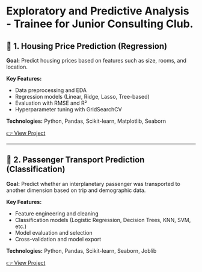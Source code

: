 # Exploratory and Predictive Analysis - Trainee for Junior Consulting Club.


## 📘 1. Housing Price Prediction (Regression)

**Goal:** Predict housing prices based on features such as size, rooms, and location.

**Key Features:**
- Data preprocessing and EDA
- Regression models (Linear, Ridge, Lasso, Tree-based)
- Evaluation with RMSE and R²
- Hyperparameter tuning with GridSearchCV

**Technologies:** Python, Pandas, Scikit-learn, Matplotlib, Seaborn

[👉 View Project](./Housing_Regression.ipynb)

---

## 🚀 2. Passenger Transport Prediction (Classification)

**Goal:** Predict whether an interplanetary passenger was transported to another dimension based on trip and demographic data.

**Key Features:**
- Feature engineering and cleaning
- Classification models (Logistic Regression, Decision Trees, KNN, SVM, etc.)
- Model evaluation and selection
- Cross-validation and model export

**Technologies:** Python, Pandas, Scikit-learn, Seaborn, Joblib

[👉 View Project](./Passengers_Classification.ipynb)
